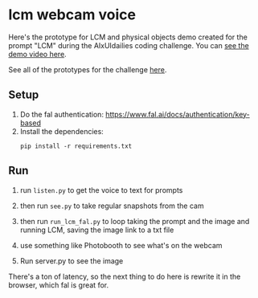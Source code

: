 # lcm webcam voice

Here's the prototype for LCM and physical objects demo created for the prompt "LCM" during the AIxUIdailies coding challenge. You can [see the demo video here](https://twitter.com/whichlight/status/1737753583859433513).

See all of the prototypes for the challenge [here](https://twitter.com/whichlight/status/1740225262552514613).

## Setup

1. Do the fal authentication: https://www.fal.ai/docs/authentication/key-based
2. Install the dependencies:
   ```
   pip install -r requirements.txt
   ```

## Run

1. run `listen.py` to get the voice to text for prompts

2. then run `see.py` to take regular snapshots from the cam

3. then run `run_lcm_fal.py` to loop taking the prompt and the image and running LCM, saving the image link to a txt file

4. use something like Photobooth to see what's on the webcam

5. Run server.py to see the image

There's a ton of latency, so the next thing to do here is rewrite it in the browser, which fal is great for.
